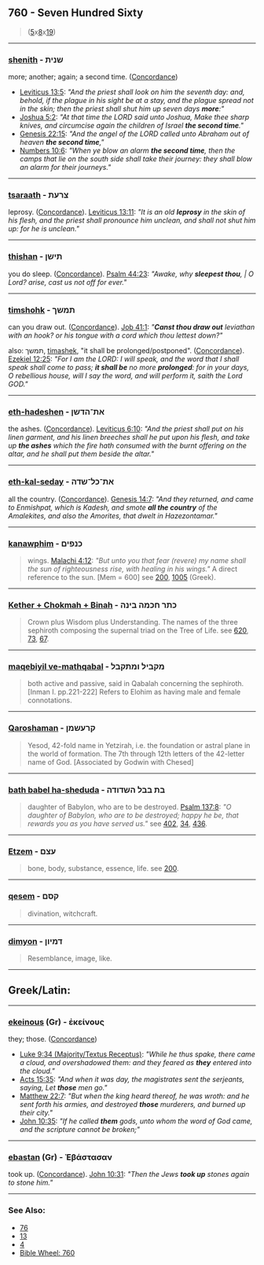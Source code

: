 ## 760 - Seven Hundred Sixty
> ([5](5)x[8](8)x[19](19))

---

### [shenith](/keys/ShNITh) - שנית
more; another; again; a second time. ([Concordance](https://biblehub.com/hebrew/shenit_8145.htm))

- [Leviticus 13:5](https://biblehub.com/leviticus/13-5.htm): *"And the priest shall look on him the seventh day: and, behold, if the plague in his sight be at a stay, and the plague spread not in the skin; then the priest shall shut him up seven days **more**:"*
- [Joshua 5:2](https://biblehub.com/joshua/5-2.htm): *"At that time the LORD said unto Joshua, Make thee sharp knives, and circumcise again the children of Israel **the second time**."*
- [Genesis 22:15](https://biblehub.com/genesis/22-15.htm): *"And the angel of the LORD called unto Abraham out of heaven **the second time**,"*
- [Numbers 10:6](https://biblehub.com/numbers/10-6.htm): *"When ye blow an alarm **the second time**, then the camps that lie on the south side shall take their journey: they shall blow an alarm for their journeys."*

---

### [tsaraath](/keys/TzROTh) - צרעת
leprosy. ([Concordance](https://biblehub.com/hebrew/tzaraat_6883.htm)). [Leviticus 13:11](https://biblehub.com/leviticus/13-11.htm): *"It is an old **leprosy** in the skin of his flesh, and the priest shall pronounce him unclean, and shall not shut him up: for he is unclean."*

---

### [thishan](/keys/ThIShN) - תישן
you do sleep. ([Concordance](https://biblehub.com/hebrew/tishan_3462.htm)). [Psalm 44:23](https://biblehub.com/psalms/44-23.htm): *"Awake, why **sleepest thou**, | O Lord? arise, cast us not off for ever."*

---

### [timshohk](/keys/ThMShK) - תמשך
can you draw out. ([Concordance](https://biblehub.com/hebrew/timshoch_4900.htm)). [Job 41:1](https://biblehub.com/job/41-1.htm): *"**Canst thou draw out** leviathan with an hook? or his tongue with a cord which thou lettest down?"*

also: תמשך, [timashek](/keys/ThMShK), "it shall be prolonged/postponed". ([Concordance](https://biblehub.com/hebrew/timmashech_4900.htm)). [Ezekiel 12:25](https://biblehub.com/ezekiel/12-25.htm): *"For I am the LORD: I will speak, and the word that I shall speak shall come to pass; **it shall be** no more **prolonged**: for in your days, O rebellious house, will I say the word, and will perform it, saith the Lord GOD."*

---

### [eth-hadeshen](/keys/ATh-HDShN) - את־הדשן
the ashes. ([Concordance](https://biblehub.com/hebrew/haddeshen_1880.htm)). [Leviticus 6:10](https://biblehub.com/leviticus/6-10.htm): *"And the priest shall put on his linen garment, and his linen breeches shall he put upon his flesh, and take up **the ashes** which the fire hath consumed with the burnt offering on the altar, and he shall put them beside the altar."*

---

### [eth-kal-seday](/keys/ATh-KL-ShDH) - את־כל־שדה
all the country. ([Concordance](https://biblehub.com/hebrew/sedeh_7704.htm)). [Genesis 14:7](https://biblehub.com/genesis/14-7.htm): *"And they returned, and came to Enmishpat, which is Kadesh, and smote **all the country** of the Amalekites, and also the Amorites, that dwelt in Hazezontamar."*

---

### [kanawphim](/keys/KNPIMf) - כנפים
> wings. [Malachi 4:12](http://biblehub.com/malachi/4-12.htm): *"But unto you that fear (revere) my name shall the sun of righteousness rise, with healing in his wings."* A direct reference to the sun. [Mem = 600] see [200](200), [1005](1005) (Greek).

---

### [Kether + Chokmah + Binah](/keys/KThR.ChKMH.BINH) - כתר חכמה בינה
> Crown plus Wisdom plus Understanding. The names of the three sephiroth composing the supernal triad on the Tree of Life. see [620](620), [73](73), [67](67).

---

### [maqebiyil ve-mathqabal](/keys/MQBIL.VMThQBL) - מקביל ומתקבל
> both active and passive, said in Qabalah concerning the sephiroth. [Inman I. pp.221-222] Refers to Elohim as having male and female connotations.

---

### [Qaroshaman](/keys/QROShMN) - קרעשמן
> Yesod, 42-fold name in Yetzirah, i.e. the foundation or astral plane in the world of formation. The 7th through 12th letters of the 42-letter name of God. [Associated by Godwin with Chesed]

---

### [bath babel ha-sheduda](/keys/BTh.BBL.HShDVDH) - בת בבל השדודה
> daughter of Babylon, who are to be destroyed. [Psalm 137:8](http://biblehub.com/psalms/137-8.htm): *"O daughter of Babylon, who are to be destroyed; happy he be, that rewards you as you have served us."* see [402](402), [34](34), [436](436).

---

### [Etzem](/keys/OTzMf) - עצם
> bone, body, substance, essence, life. see [200](200).

---

### [qesem](/keys/QSMf) - קסם
> divination, witchcraft.

---

### [dimyon](/keys/DMIVNf) - דמיון
> Resemblance, image, like.

---

## Greek/Latin:

---

### [ekeinous](/greek?word=ekeinous) (Gr) - ἐκείνους
they; those. ([Concordance](https://biblehub.com/greek/ekeinous_1565.htm))

- [Luke 9:34 (Majority/Textus Receptus)](https://biblehub.com/text/luke/9-34.htm): *"While he thus spake, there came a cloud, and overshadowed them: and they feared as **they** entered into the cloud."*
- [Acts 15:35](https://biblehub.com/text/acts/15-35.htm): *"And when it was day, the magistrates sent the serjeants, saying, Let **those** men go."*
- [Matthew 22:7](https://biblehub.com/matthew/22-7.htm): *"But when the king heard thereof, he was wroth: and he sent forth his armies, and destroyed **those** murderers, and burned up their city."*
- [John 10:35](https://biblehub.com/john/10-35.htm): *"If he called **them** gods, unto whom the word of God came, and the scripture cannot be broken;"*

---

### [ebastan](/greek?word=ebastan) (Gr) - Ἐβάστασαν
took up. ([Concordance](https://biblehub.com/greek/ebastasan_941.htm)). [John 10:31](https://biblehub.com/text/john/10-31.htm): *"Then the Jews **took up** stones again to stone him."*

---

### See Also:

- [76](76)
- [13](13)
- [4](4)
- [Bible Wheel: 760](https://www.biblewheel.com//GR/GR_Database.php?SearchBy_Gematria=760)
